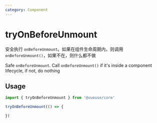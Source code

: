 ```yaml
---
category: Component
---
```


# tryOnBeforeUnmount

安全执行 `onBeforeUnmount`。如果在组件生命周期内，则调用 `onBeforeUnmount()`，如果不在，则什么都不做

Safe `onBeforeUnmount`. Call `onBeforeUnmount()` if it's inside a component lifecycle, if not, do nothing

## Usage

```js
import { tryOnBeforeUnmount } from '@vueuse/core'

tryOnBeforeUnmount(() => {

})
```
